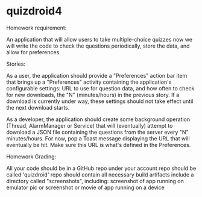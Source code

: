 # quizdroid4
Homework requirement:

An application that will allow users to take multiple-choice quizzes
now we will write the code to check the questions periodically, store the data, and allow for preferences


Stories:

As a user, the application should provide a "Preferences" action bar item that brings up a "Preferences" activity containing the application's configurable settings: URL to use for question data, and how often to check for new downloads, the "N" (minutes/hours) in the previous story. If a download is currently under way, these settings should not take effect until the next download starts.

As a developer, the application should create some background operation (Thread, AlarmManager or Service) that will (eventually) attempt to download a JSON file containing the questions from the server every "N" minutes/hours. For now, pop a Toast message displaying the URL that will eventually be hit. Make sure this URL is what's defined in the Preferences.
 
Homework Grading:

All your code should be in a GitHub repo under your account
repo should be called 'quizdroid'
repo should contain all necessary build artifacts
include a directory called "screenshots", including:
screenshot of app running on emulator
pic or screenshot or movie of app running on a device
